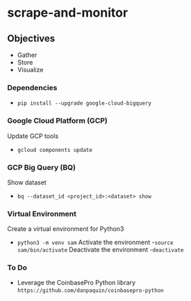 # scrape-and-monitor

## Objectives
- Gather
- Store
- Visualize

### Dependencies
- `pip install --upgrade google-cloud-bigquery`

### Google Cloud Platform (GCP)
Update GCP tools
- `gcloud components update`

### GCP Big Query (BQ)
Show dataset
- `bq --dataset_id <project_id>:<dataset> show`

### Virtual Environment
Create a virtual environment for Python3
- `python3 -m venv sam`
Activate the environment
-`source sam/bin/activate`
Deactivate the environment
-`deactivate`

### To Do
- Leverage the CoinbasePro Python library
`https://github.com/danpaquin/coinbasepro-python`
